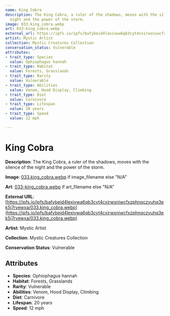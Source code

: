 ```yaml
---
name: King Cobra
description: The King Cobra, a ruler of the shadows, moves with the silence of the
  night and the power of the storm.
image: 033.king_cobra.webp
art: 033-king_cobra.webp
external_url: https://ipfs.io/ipfs/bafybeid4lexivwa6qb3cyt4cxirwsniwcfxzphnqczyuhq3ek5j7rvewxa/033.king_cobra.webp
artist: Mystic Artist
collection: Mystic Creatures Collection
conservation_status: Vulnerable
attributes:
- trait_type: Species
  value: Ophiophagus hannah
- trait_type: Habitat
  value: Forests, Grasslands
- trait_type: Rarity
  value: Vulnerable
- trait_type: Abilities
  value: Venom, Hood Display, Climbing
- trait_type: Diet
  value: Carnivore
- trait_type: Lifespan
  value: 20 years
- trait_type: Speed
  value: 12 mph

---
```


# King Cobra

**Description**: The King Cobra, a ruler of the shadows, moves with the silence of the night and the power of the storm.

**Image**: [033.king_cobra.webp](./033.king_cobra.webp) if image_filename else "N/A"

**Art**: [033-king_cobra.webp](./033-king_cobra.webp) if art_filename else "N/A"

**External URL**: [https://ipfs.io/ipfs/bafybeid4lexivwa6qb3cyt4cxirwsniwcfxzphnqczyuhq3ek5j7rvewxa/033.king_cobra.webp](https://ipfs.io/ipfs/bafybeid4lexivwa6qb3cyt4cxirwsniwcfxzphnqczyuhq3ek5j7rvewxa/033.king_cobra.webp)

**Artist**: Mystic Artist

**Collection**: Mystic Creatures Collection

**Conservation Status**: Vulnerable

## Attributes
- **Species**: Ophiophagus hannah
- **Habitat**: Forests, Grasslands
- **Rarity**: Vulnerable
- **Abilities**: Venom, Hood Display, Climbing
- **Diet**: Carnivore
- **Lifespan**: 20 years
- **Speed**: 12 mph
